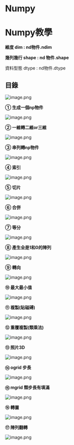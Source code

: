 # Numpy

# **Numpy教學**

**維度 dim : nd物件.ndim**

**幾列幾行 shape : nd 物件.shape**

資料型態 dtype : nd物件.dtype

## **目錄**

![image.png](./data/image.png)

**① 生成一個np物件**

![image.png](./data/image%201.png)

**② 一維轉二維or三維**

![image.png](./data/image%202.png)

**③ 串列轉np物件**

![image.png](./data/image%203.png)

**④ 索引**

![image.png](./data/image%204.png)

**⑤ 切片**

![image.png](./data/image%205.png)

**⑥ 合併**

![image.png](./data/image%206.png)

**⑦ 等分**

![image.png](./data/image%207.png)

**⑧ 產生全是1和0的陣列**

![image.png](./data/image%208.png)

**⑨ 轉向**

![image.png](./data/image%209.png)

**⑩ 最大最小值**

![image.png](./data/image%2010.png)

**⑪ 複製(貼磁磗)**

![image.png](./data/image%2011.png)

**⑫ 重覆複製(類乘法)**

![image.png](./data/image%2012.png)

**⑬ 照片3D**

![image.png](./data/image%2013.png)

**⑭ ogrid 步長**

![image.png](./data/image%2014.png)

**⑮ mgrid 類步長有填滿**

![image.png](./data/image%2015.png)

**⑯ 轉置**

![image.png](./data/image%2016.png)

**⑰ 陣列翻轉**

![image.png](./data/image%2017.png)
